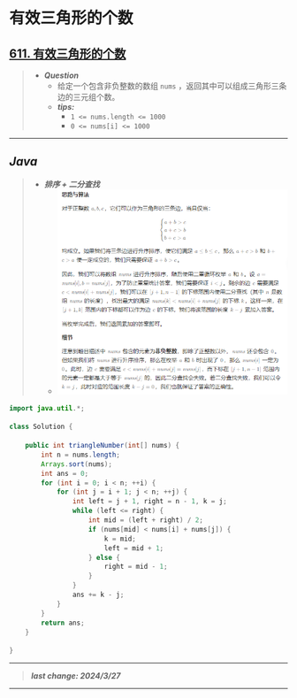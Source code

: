 # 有效三角形的个数

## [611. 有效三角形的个数](https://leetcode.cn/problems/valid-triangle-number/)

> - ***Question***
>   - 给定一个包含非负整数的数组 `nums` ，返回其中可以组成三角形三条边的三元组个数。
>   - ***tips:***
>     - `1 <= nums.length <= 1000`
>     - `0 <= nums[i] <= 1000`

---

## *Java*

> - ***排序 + 二分查找***
>   - ![image](./images/有效三角形的个数.png)

```java
import java.util.*;

class Solution {

    public int triangleNumber(int[] nums) {
        int n = nums.length;
        Arrays.sort(nums);
        int ans = 0;
        for (int i = 0; i < n; ++i) {
            for (int j = i + 1; j < n; ++j) {
                int left = j + 1, right = n - 1, k = j;
                while (left <= right) {
                    int mid = (left + right) / 2;
                    if (nums[mid] < nums[i] + nums[j]) {
                        k = mid;
                        left = mid + 1;
                    } else {
                        right = mid - 1;
                    }
                }
                ans += k - j;
            }
        }
        return ans;
    }

}
```

---

> ***last change: 2024/3/27***

---
